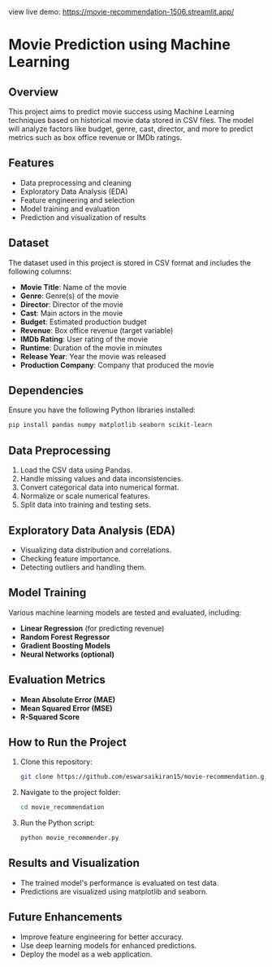 
view live demo: https://movie-recommendation-1506.streamlit.app/

# Movie Prediction using Machine Learning

## Overview

This project aims to predict movie success using Machine Learning techniques based on historical movie data stored in CSV files. The model will analyze factors like budget, genre, cast, director, and more to predict metrics such as box office revenue or IMDb ratings.

## Features

- Data preprocessing and cleaning
- Exploratory Data Analysis (EDA)
- Feature engineering and selection
- Model training and evaluation
- Prediction and visualization of results

## Dataset

The dataset used in this project is stored in CSV format and includes the following columns:

- **Movie Title**: Name of the movie
- **Genre**: Genre(s) of the movie
- **Director**: Director of the movie
- **Cast**: Main actors in the movie
- **Budget**: Estimated production budget
- **Revenue**: Box office revenue (target variable)
- **IMDb Rating**: User rating of the movie
- **Runtime**: Duration of the movie in minutes
- **Release Year**: Year the movie was released
- **Production Company**: Company that produced the movie

## Dependencies

Ensure you have the following Python libraries installed:

```bash
pip install pandas numpy matplotlib seaborn scikit-learn
```

## Data Preprocessing

1. Load the CSV data using Pandas.
2. Handle missing values and data inconsistencies.
3. Convert categorical data into numerical format.
4. Normalize or scale numerical features.
5. Split data into training and testing sets.

## Exploratory Data Analysis (EDA)

- Visualizing data distribution and correlations.
- Checking feature importance.
- Detecting outliers and handling them.

## Model Training

Various machine learning models are tested and evaluated, including:

- **Linear Regression** (for predicting revenue)
- **Random Forest Regressor**
- **Gradient Boosting Models**
- **Neural Networks (optional)**

## Evaluation Metrics

- **Mean Absolute Error (MAE)**
- **Mean Squared Error (MSE)**
- **R-Squared Score**

## How to Run the Project

1. Clone this repository:
    
    ```bash
    git clone https://github.com/eswarsaikiran15/movie-recommendation.git
    ```
    
2. Navigate to the project folder:
    
    ```bash
    cd movie_recommendation
    ```
    
3. Run the Python script:
    
    ```bash
    python movie_recommender.py
    ```
    

## Results and Visualization

- The trained model's performance is evaluated on test data.
- Predictions are visualized using matplotlib and seaborn.

## Future Enhancements

- Improve feature engineering for better accuracy.
- Use deep learning models for enhanced predictions.
- Deploy the model as a web application.



